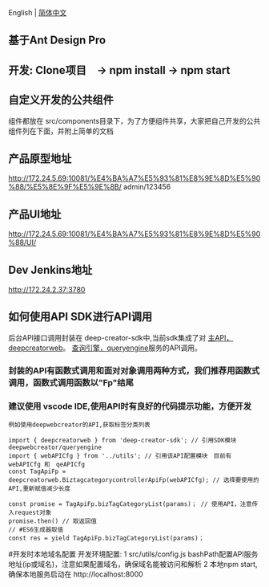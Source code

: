English | [简体中文](./README.zh-CN.md)

## 基于Ant Design Pro
## 开发: Clone项目　-> npm install -> npm start

## 自定义开发的公共组件
组件都放在 src/components目录下，为了方便组件共享，大家把自己开发的公共组件列在下面，并附上简单的文档

## 产品原型地址　
http://172.24.5.69:10081/%E4%BA%A7%E5%93%81%E8%9E%8D%E5%90%88/%E5%8E%9F%E5%9E%8B/ admin/123456

## 产品UI地址
http://172.24.5.69:10081/%E4%BA%A7%E5%93%81%E8%9E%8D%E5%90%88/UI/

## Dev Jenkins地址
http://172.24.2.37:3780

## 如何使用API SDK进行API调用
后台API接口调用封装在 deep-creator-sdk中,当前sdk集成了对 
[主API，deepcreatorweb](http://git.baifendian.com/G331/deepcreatorweb)。
[查询引擎，queryengine](http://git.baifendian.com/G331/queryengine)服务的API调用。

### 封装的API有函数式调用和面对对象调用两种方式，我们推荐用函数式调用，函数式调用函数以"Fp"结尾
### 建议使用 vscode IDE,使用API时有良好的代码提示功能，方便开发

    例如使用deepwebcreator的API,获取标签分类列表

    import { deepcreatorweb } from 'deep-creator-sdk'; // 引用SDK模块　deepwebcreator/queryengine
    import { webAPICfg } from '../utils'; // 引用该API配置模块　目前有　webAPICfg 和　qeAPICfg
    const TagApiFp = deepcreatorweb.BiztagcategorycontrollerApiFp(webAPICfg); // 选择要使用的API,重新赋值减少长度 

    const promise = TagApiFp.bizTagCategoryList(params)； // 使用API，注意传入request对象
    promise.then() // 取返回值
    // #ES6生成器取值
    const res = yield TagApiFp.bizTagCategoryList(params)；
    
#开发时本地域名配置
开发环境配置:
1 src/utils/config.js bashPath配置API服务地址(ip或域名)，注意如果配置域名，确保域名能被访问和解析
2 本地npm start,确保本地服务启动在 http://localhost:8000